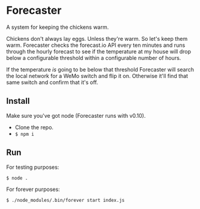 Forecaster
==========

A system for keeping the chickens warm.

Chickens don't always lay eggs. Unless they're warm. So let's keep them warm. Forecaster checks the forecast.io API every ten minutes and runs through the hourly forecast to see if the temperature at my house will drop below a configurable threshold within a configurable number of hours.

If the temperature _is_ going to be below that threshold Forecaster will search the local network for a WeMo switch and flip it on. Otherwise it'll find that same switch and confirm that it's off.

Install
-------

Make sure you've got node (Forecaster runs with v0.10).

- Clone the repo.
- `$ npm i`

Run
---

For testing purposes:

`$ node .`

For forever purposes:

`$ ./node_modules/.bin/forever start index.js`
